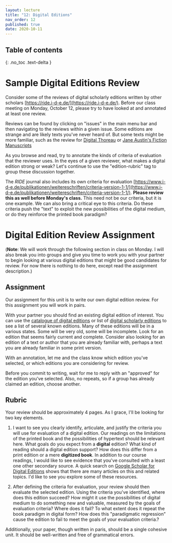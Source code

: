 ```yaml
---
layout: lecture
title: "12: Digital Editions"
nav_order: 12
published: true
date: 2020-10-11
---
```


## Table of contents
{: .no_toc .text-delta } 


# Sample Digital Editions Review

Consider some of the reviews of digital scholarly editions written by other scholars [https://ride.i-d-e.de/](https://ride.i-d-e.de/). Before our class meeting on Monday, October 12, please try to have looked at and annotated at least one review. 

Reviews can be found by clicking on "issues" in the main menu bar and then navigating to the reviews within a given issue. Some editions are strange and are likely texts you've never heard of. But some texts might be more familiar, such as the review for [Digital Thoreau](https://ride.i-d-e.de/issues/issue-4/digitalthoreau/) or [Jane Austin's Fiction Manuscripts](https://ride.i-d-e.de/issues/issue-5/jane-austens-fiction-manuscripts/)

As you browse and read, try to annotate the kinds of criteria of evaluation that the reviewer uses. In the eyes of a given reviewer, what makes a digital edition strong or weak? Let's continue to use the "edition-rubric" tag to group these discussion together.

The *RIDE* journal also includes its own criteria for evaluation [https://www.i-d-e.de/publikationen/weitereschriften/criteria-version-1-1/](https://www.i-d-e.de/publikationen/weitereschriften/criteria-version-1-1/). **Please review this as well before Monday's class.** This need not be our criteria, but it is one example. We can also bring a critical eye to this criteria. Do these criteria push the "text" to exploit the new possibilities of the digital medium, or do they reinforce the printed book paradigm?

# Digital Edition Review Assignment

(**Note**: We will work through the following section in class on Monday. I will also break you into groups and give you time to work you with your partner to begin looking at various digital editions that might be good candidates for review. For now there is nothing to do here, except read the assignment description.)

## Assignment 

Our assignment for this unit is to write our own digital edition review. For this assignment you will work in pairs.

With your partner you should find an existing digital edition of interest. You can use the
[catalogue of digital editions](https://dig-ed-cat.acdh.oeaw.ac.at/) or 
list of [digital scholarly editions](http://www.digitale-edition.de/) to see a list of several known editions. Many of these editions will be in a various states. Some will be very old, some will be incomplete. Look for an edition that seems fairly current and complete. Consider also looking for an edition of a text or author that you are already familiar with, perhaps a text you are already familiar in some print version.

<span class="respond"/> With an annotation, let me and the class know which edition you've selected, or which editions you are considering for review. 

Before you commit to writing, wait for me to reply with an "approved" for the edition you've selected. Also, no repeats, so if a group has already claimed an edition, choose another.

## Rubric

Your review should be approximately 4 pages. As I grace, I'll be looking for two key elements. 

1) I want to see you clearly identify, articulate, and justify the criteria you will use for evaluation of a digital edition. Our readings on the limitations of the printed book and the possibilities of hypertext should be relevant here. What goals do you expect from a **digital** edition? What kind of reading should a digital edition support? How does this differ from a print edition or a mere **digitized book**. In addition to our course readings, I would like to see evidence that you've consulted with a least one other secondary source. A quick search on [Google Scholar for Digital Editions](https://scholar.google.com/scholar?hl=en&as_sdt=0%2C21&q=Digital+Editions&btnG=) shows that there are many articles on this and related topics. I'd like to see you explore some of these resources.

2) After defining the criteria for evaluation, your review should then evaluate the selected edition. Using the criteria you've identified, where does this edition succeed? How might it use the possibilities of digital medium to do something new and valuable, measured by the goals of evaluation criteria? Where does it fail? To what extent does it repeat the book paradigm in digital form? How does this "paradigmatic regression" cause the edition to fail to meet the goals of your evaluation criteria.?


Additionally, your paper, though written in paris, should be a single cohesive unit. It should be well-written and free of grammatical errors.






